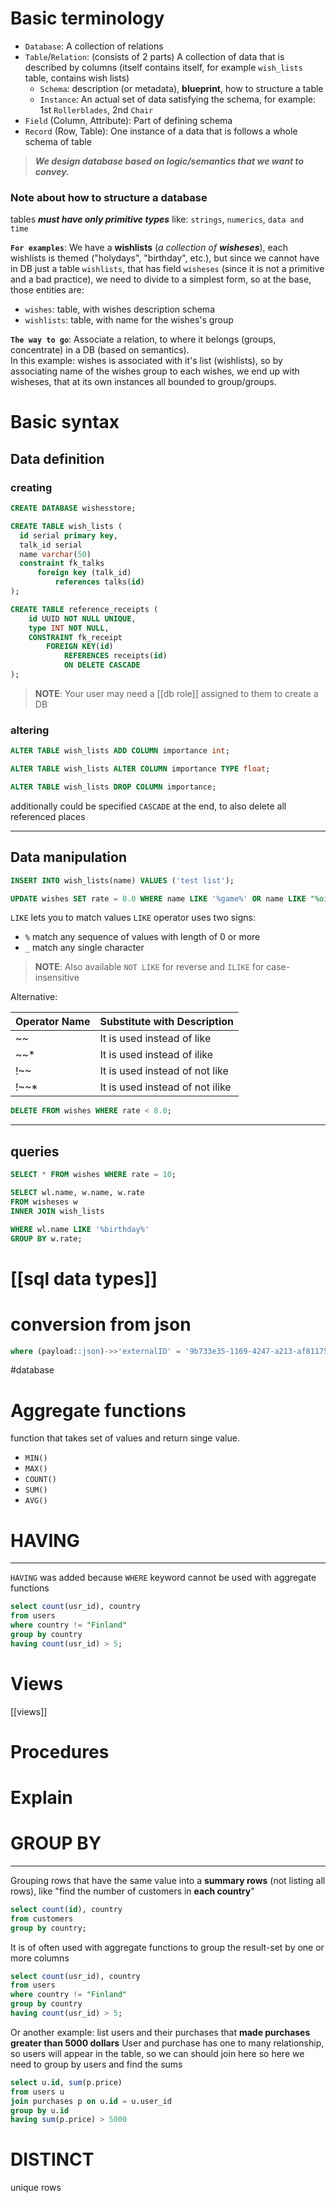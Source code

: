 
# Basic terminology
- `Database`: A collection of relations
- `Table`/`Relation`: (consists of 2 parts) A collection of data that is described by columns (itself contains itself, for example `wish_lists` table, contains wish lists)
  - `Schema`: description (or metadata), **blueprint**, how to structure a table 
  - `Instance`: An actual set of data satisfying the schema, for example: 1st `Rollerblades`, 2nd `Chair`
- `Field` (Column, Attribute): Part of defining schema
- `Record` (Row, Table): One instance of a data that is follows a whole schema of table


> **_We design database based on logic/semantics that we want to convey._**

### Note about how to structure a database
tables **_must have only primitive types_** like: `strings`, `numerics`, `data and time`

**`For examples`**: We have a **wishlists** (_a collection of **wisheses**_), each wishlists is themed ("holydays", "birthday", etc.),
but since we cannot have in DB just a table `wishlists`, that has field `wisheses` (since it is not a primitive and a bad practice), we need to divide to a simplest form, so at the base, those entities are:
- `wishes`: table, with wishes description schema
- `wishlists`: table, with name for the wishes's group

**`The way to go`**: Associate a relation, to where it belongs (groups, concentrate) in a DB (based on semantics).  
In this example: wishes is associated with it's list (wishlists), so by associating name of the wishes group to each wishes, we end up with wisheses, that at its own instances all bounded to group/groups.


# Basic syntax
## Data definition

### creating

```sql
CREATE DATABASE wishesstore;
```

```sql
CREATE TABLE wish_lists (
  id serial primary key,
  talk_id serial
  name varchar(50)
  constraint fk_talks
	  foreign key (talk_id)
		  references talks(id)
);
```

```sql
CREATE TABLE reference_receipts (
    id UUID NOT NULL UNIQUE,
    type INT NOT NULL,
    CONSTRAINT fk_receipt
        FOREIGN KEY(id)
            REFERENCES receipts(id)
            ON DELETE CASCADE
);
```


> **NOTE**: Your user may need a [[db role]] assigned to them to create a DB
### altering

```sql
ALTER TABLE wish_lists ADD COLUMN importance int;
```

```sql
ALTER TABLE wish_lists ALTER COLUMN importance TYPE float;
```

```sql
ALTER TABLE wish_lists DROP COLUMN importance;
```
additionally could be specified `CASCADE` at the end, to also delete all referenced places



---
## Data manipulation
```sql
INSERT INTO wish_lists(name) VALUES ('test list');
```

```sql
UPDATE wishes SET rate = 0.0 WHERE name LIKE '%game%' OR name LIKE "%oil" OR name LIKE "virtual%";
```

`LIKE` lets you to match values
`LIKE` operator uses two signs:
- `%` match any sequence of values with length of 0 or more
- `_` match any single character
>**NOTE**: Also available `NOT LIKE` for reverse and `ILIKE` for case-insensitive

Alternative:

| **Operator Name** | **Substitute with Description** |
| ----------------- | ------------------------------- |
| ~~                | It is used instead of like      |
| ~~*               | It is used instead of ilike     |
| !~~               | It is used instead of not like  |
| !~~*              | It is used instead of not ilike |

```sql
DELETE FROM wishes WHERE rate < 8.0;
```


---

## queries

```sql
SELECT * FROM wishes WHERE rate = 10;
```

```sql
SELECT wl.name, w.name, w.rate 
FROM wisheses w
INNER JOIN wish_lists

WHERE wl.name LIKE '%birthday%' 
GROUP BY w.rate;
```


# [[sql data **types**]]


# conversion from json
```sql
where (payload::json)->>'externalID' = '9b733e35-1169-4247-a213-af811759edba'
```

#database

# Aggregate functions
function that takes set of values and return singe value.
- `MIN()`
- `MAX()`
- `COUNT()`
- `SUM()`
- `AVG()`

# HAVING
---
`HAVING` was added because `WHERE` keyword cannot be used with aggregate functions
```sql
select count(usr_id), country
from users
where country != "Finland"
group by country
having count(usr_id) > 5;
```


# Views
[[views]]


# Procedures


# Explain


# GROUP BY
---
Grouping rows that have the same value into a **summary rows** (not listing all rows), like "find the number of customers in **each country**"
```sql
select count(id), country
from customers
group by country;
```
It is of often used with aggregate functions to group the result-set by one or more columns 
```sql
select count(usr_id), country
from users
where country != "Finland"
group by country
having count(usr_id) > 5;
```

Or another example: list users and their purchases that **made purchases greater than 5000 dollars**
User and purchase has one to many relationship, so users will appear in the table, so we can should join here
so here we need to group by users and find the sums
```sql
select u.id, sum(p.price)
from users u
join purchases p on u.id = u.user_id
group by u.id
having sum(p.price) > 5000

```

# DISTINCT
unique rows